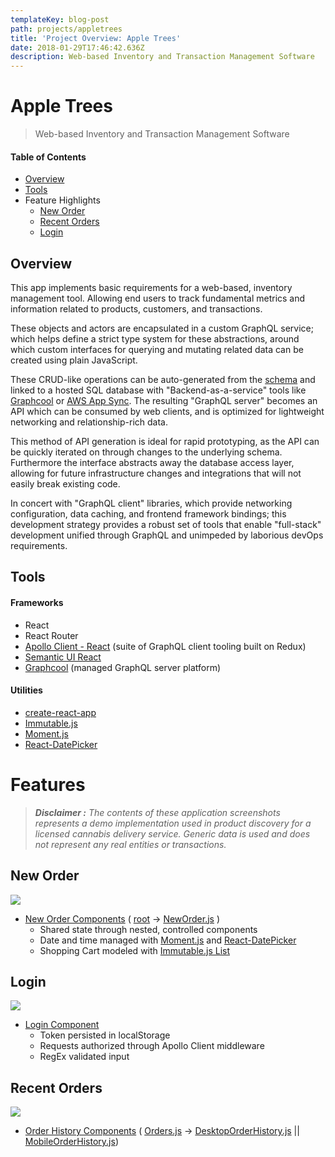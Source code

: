 ```yaml
---
templateKey: blog-post
path: projects/appletrees
title: 'Project Overview: Apple Trees'
date: 2018-01-29T17:46:42.636Z
description: Web-based Inventory and Transaction Management Software
---
```

# Apple Trees
> Web-based Inventory and Transaction Management Software

#### Table of Contents
+ [Overview](#overview)
+ [Tools](#tools)
+ Feature Highlights
  + [New Order](#new-order)
  + [Recent Orders](#recent-orders)
  + [Login](#login)

## Overview
This app implements basic requirements for a web-based, inventory management tool. Allowing end users to track fundamental metrics and information related to products, customers, and transactions.

These objects and actors are encapsulated in a custom GraphQL service; which helps define a strict type system for these abstractions, around which custom interfaces for querying and mutating related data can be created using plain JavaScript. 

These CRUD-like operations can be auto-generated from the [schema](./src/AppleTrees.schema) and linked to a hosted SQL database with "Backend-as-a-service" tools like [Graphcool](https://www.graph.cool/) or [AWS App Sync](https://aws.amazon.com/appsync/). The resulting "GraphQL server" becomes an API which can be consumed by web clients, and is optimized for lightweight networking and relationship-rich data. 

This method of API generation is ideal for rapid prototyping, as the API can be quickly iterated on through changes to the underlying schema. Furthermore the interface abstracts away the database access layer, allowing for future infrastructure changes and integrations that will not easily break existing code.

In concert with "GraphQL client" libraries, which provide networking configuration, data caching, and frontend framework bindings; this development strategy provides a robust set of tools that enable "full-stack" development unified through GraphQL and unimpeded by laborious devOps requirements. 

## Tools

#### Frameworks
+ React
+ React Router
+ [Apollo Client - React](https://www.apollographql.com/docs/react/) (suite of GraphQL client tooling built on Redux)
+ [Semantic UI React](https://react.semantic-ui.com/introduction) 
+ [Graphcool](https://www.graph.cool/docs/) (managed GraphQL server platform)

#### Utilities
+ [create-react-app](https://github.com/facebookincubator/create-react-app)
+ [Immutable.js](https://facebook.github.io/immutable-js/)
+ [Moment.js](https://momentjs.com/)
+ [React-DatePicker](https://hacker0x01.github.io/react-datepicker/)

# Features
>**_Disclaimer :_** *The contents of these application screenshots  represents a demo implementation used in product discovery for a licensed cannabis delivery service. Generic data is used and does not represent any real entities or transactions.*

## New Order <a id="new-order"></a>
![](https://i.imgur.com/BifvAKW.gif)
+ [New Order Components](https://github.com/gstvbrg/enterpiseAppleTree/tree/master/src/components/orders) \( [root](https://github.com/gstvbrg/enterpiseAppleTree/tree/master/src/components/orders) -> [NewOrder.js](https://github.com/gstvbrg/enterpiseAppleTree/blob/master/src/components/orders/NewOrder.js) \)
  + Shared state through nested, controlled components
  + Date and time managed with [Moment.js](https://momentjs.com/) and [React-DatePicker](https://hacker0x01.github.io/react-datepicker/)
  + Shopping Cart modeled with [Immutable.js List](https://facebook.github.io/immutable-js/docs/#/List)

## Login
![](https://i.imgur.com/xarWuBE.gif)
+ [Login Component](https://github.com/gstvbrg/enterpiseAppleTree/blob/master/src/components/login/Login.js)
  + Token persisted in localStorage
  + Requests authorized through Apollo Client middleware
  + RegEx validated input 

## Recent Orders <a id="recent-orders"></a>
![](https://i.imgur.com/GHsH8eu.gif)
+ [Order History Components](https://github.com/gstvbrg/enterpiseAppleTree/tree/master/src/components/orders) \( [Orders.js](https://github.com/gstvbrg/enterpiseAppleTree/blob/master/src/components/orders/Orders.js) -> [DesktopOrderHistory.js](https://github.com/gstvbrg/enterpiseAppleTree/blob/master/src/components/orders/DesktopOrderHistory.js) || [MobileOrderHistory.js](https://github.com/gstvbrg/enterpiseAppleTree/blob/master/src/components/orders/MobileOrderHistory.js)\)
